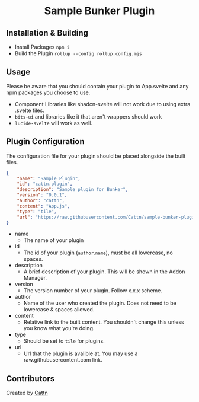 <div align="center">
  <h1>Sample Bunker Plugin</h1>
</div>

## Installation & Building
- Install Packages ``npm i``
- Build the Plugin ``rollup --config rollup.config.mjs``

## Usage
Please be aware that you should contain your plugin to App.svelte and any npm packages you choose to use.<br>
- Component Libraries like shadcn-svelte will not work due to using extra .svelte files.
- ``bits-ui`` and libraries like it that aren't wrappers should work
- ``lucide-svelte`` will work as well.

## Plugin Configuration 
The configuration file for your plugin should be placed alongside the built files.
```json
{
    "name": "Sample Plugin",
    "id": "cattn.plugin",
    "description": "Sample plugin for Bunker",
    "version": "0.0.1",
    "author": "cattn",
    "content": "App.js",
    "type": "tile",
    "url": "https://raw.githubusercontent.com/Cattn/sample-bunker-plugin/main/dist/"
}
```
- name
  - The name of your plugin
- id
  - The id of your plugin (``author``.``name``), must be all lowercase, no spaces.
- description
  - A brief description of your plugin. This will be shown in the Addon Manager.
- version
  - The version number of your plugin. Follow x.x.x scheme.
- author
  - Name of the user who created the plugin. Does not need to be lowercase & spaces allowed.
- content
  - Relative link to the built content. You shouldn't change this unless you know what you're doing.
- type
  - Should be set to ``tile`` for plugins.
- url
  - Url that the plugin is avalible at. You may use a raw.githubusercontent.com link.

## Contributors
Created by [Cattn](https://github.com/Cattn)
